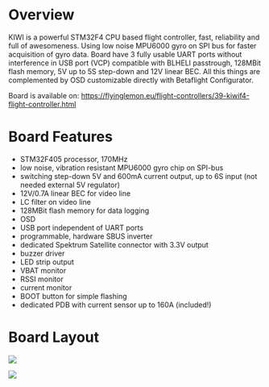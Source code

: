 # **Overview**

KIWI is a powerful STM32F4 CPU based flight controller, fast, reliability and full of awesomeness. Using low noise MPU6000 gyro on SPI bus for faster acquisition of gyro data. Board have 3 fully usable UART ports without interference in USB port (VCP) compatible with BLHELI passtrough, 128MBit flash memory, 5V up to 5S step-down and 12V linear BEC. All this things are complemented by OSD customizable directly with Betaflight Configurator.

Board is available on:
https://flyinglemon.eu/flight-controllers/39-kiwif4-flight-controller.html


# **Board Features**
* STM32F405 processor, 170MHz
* low noise, vibration resistant MPU6000 gyro chip on SPI-bus
* switching step-down 5V and 600mA current output, up to 6S input (not needed external 5V regulator)
* 12V/0.7A linear BEC for video line
* LC filter on video line
* 128MBit flash memory for data logging
* OSD
* USB port independent of UART ports
* programmable, hardware SBUS inverter
* dedicated Spektrum Satellite connector with 3.3V output
* buzzer driver
* LED strip output
* VBAT monitor
* RSSI monitor
* current monitor
* BOOT button for simple flashing
* dedicated PDB with current sensor up to 160A (included!)

# **Board Layout**

![](http://i.imgur.com/y0Z7Xz8.png)

![](https://flyinglemon.eu/137-thickbox_default/kiwif4-flight-controller.jpg)
